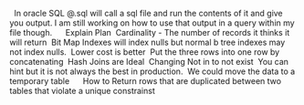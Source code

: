  
In oracle SQL @<filename>.sql will call a sql file and run the contents of it and give you output. I am still working on how to use that output in a query within my file though. 
 
 
Explain Plan 
Cardinality - The number of records it thinks it will return 
Bit Map Indexes will index nulls but normal b tree indexes may not index nulls. 
Lower cost is better 
Put the three rows into one row by concatenating 
Hash Joins are Ideal 
Changing Not in to not exist 
You can hint but it is not always the best in production. 
We could move the data to a temporary table 
 
 
How to Return rows that are duplicated between two tables that violate a unique constrainst
